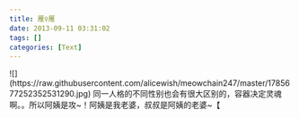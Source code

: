 ```yaml
---
title: 雁♀雁
date: 2013-09-11 03:31:02
tags: []
categories: [Text]
---
```


<p>
![](https://raw.githubusercontent.com/alicewish/meowchain247/master/1785677252352531290.jpg)
同一人格的不同性别也会有很大区别的，容器决定灵魂啊。。所以阿姨是攻~！阿姨是我老婆，叔叔是阿姨的老婆~【<br /></p>